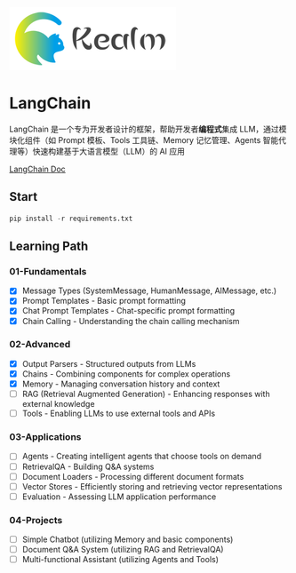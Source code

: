 ![logo](../../shared/static/imgs/logo-kealm.png)

# LangChain

LangChain 是一个专为开发者设计的框架，帮助开发者**编程式**集成 LLM，通过模块化组件（如 Prompt 模板、Tools 工具链、Memory 记忆管理、Agents 智能代理等）快速构建基于大语言模型（LLM）的 AI 应用

[LangChain Doc](https://js.langchain.com/docs/introduction/)

## Start

```py
pip install -r requirements.txt
```

## Learning Path

### 01-Fundamentals

- [x] Message Types (SystemMessage, HumanMessage, AIMessage, etc.)
- [x] Prompt Templates - Basic prompt formatting
- [x] Chat Prompt Templates - Chat-specific prompt formatting
- [x] Chain Calling - Understanding the chain calling mechanism

### 02-Advanced

- [x] Output Parsers - Structured outputs from LLMs
- [x] Chains - Combining components for complex operations
- [x] Memory - Managing conversation history and context
- [ ] RAG (Retrieval Augmented Generation) - Enhancing responses with external knowledge
- [ ] Tools - Enabling LLMs to use external tools and APIs

### 03-Applications

- [ ] Agents - Creating intelligent agents that choose tools on demand
- [ ] RetrievalQA - Building Q&A systems
- [ ] Document Loaders - Processing different document formats
- [ ] Vector Stores - Efficiently storing and retrieving vector representations
- [ ] Evaluation - Assessing LLM application performance

### 04-Projects

- [ ] Simple Chatbot (utilizing Memory and basic components)
- [ ] Document Q&A System (utilizing RAG and RetrievalQA)
- [ ] Multi-functional Assistant (utilizing Agents and Tools)
